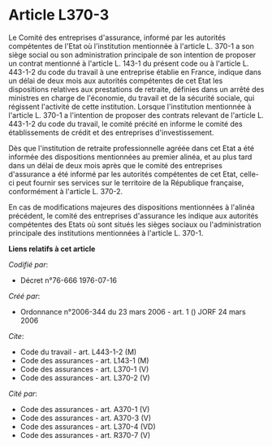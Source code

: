 # Article L370-3

Le Comité des entreprises d'assurance, informé par les autorités compétentes de l'Etat où l'institution mentionnée à
l'article L. 370-1 a son siège social ou son administration principale de son intention de proposer un contrat mentionné à
l'article L. 143-1 du présent code ou à l'article L. 443-1-2 du code du travail à une entreprise établie en France, indique
dans un délai de deux mois aux autorités compétentes de cet Etat les dispositions relatives aux prestations de retraite,
définies dans un arrêté des ministres en charge de l'économie, du travail et de la sécurité sociale, qui régissent l'activité
de cette institution. Lorsque l'institution mentionnée à l'article L. 370-1 a l'intention de proposer des contrats relevant
de l'article L. 443-1-2 du code du travail, le comité précité en informe le comité des établissements de crédit et des
entreprises d'investissement.

Dès que l'institution de retraite professionnelle agréée dans cet Etat a été informée des dispositions mentionnées au premier
alinéa, et au plus tard dans un délai de deux mois après que le comité des entreprises d'assurance a été informé par les
autorités compétentes de cet Etat, celle-ci peut fournir ses services sur le territoire de la République française,
conformément à l'article L. 370-2.

En cas de modifications majeures des dispositions mentionnées à l'alinéa précédent, le comité des entreprises d'assurance les
indique aux autorités compétentes des Etats où sont situés les sièges sociaux ou l'administration principale des institutions
mentionnées à l'article L. 370-1.

**Liens relatifs à cet article**

_Codifié par_:

  - Décret n°76-666 1976-07-16

_Créé par_:

  - Ordonnance n°2006-344 du 23 mars 2006 - art. 1 () JORF 24 mars 2006

_Cite_:

  - Code du travail - art. L443-1-2 (M)
  - Code des assurances - art. L143-1 (M)
  - Code des assurances - art. L370-1 (V)
  - Code des assurances - art. L370-2 (V)

_Cité par_:

  - Code des assurances - art. A370-1 (V)
  - Code des assurances - art. A370-3 (V)
  - Code des assurances - art. L370-4 (VD)
  - Code des assurances - art. R370-7 (V)
